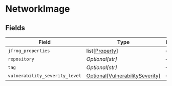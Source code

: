 # NetworkImage


## Fields

| Field                                                                           | Type                                                                            | Required                                                                        | Description                                                                     |
| ------------------------------------------------------------------------------- | ------------------------------------------------------------------------------- | ------------------------------------------------------------------------------- | ------------------------------------------------------------------------------- |
| `jfrog_properties`                                                              | list[[Property](../../models/shared/property.md)]                               | :heavy_minus_sign:                                                              | N/A                                                                             |
| `repository`                                                                    | *Optional[str]*                                                                 | :heavy_minus_sign:                                                              | N/A                                                                             |
| `tag`                                                                           | *Optional[str]*                                                                 | :heavy_minus_sign:                                                              | N/A                                                                             |
| `vulnerability_severity_level`                                                  | [Optional[VulnerabilitySeverity]](../../models/shared/vulnerabilityseverity.md) | :heavy_minus_sign:                                                              | N/A                                                                             |
